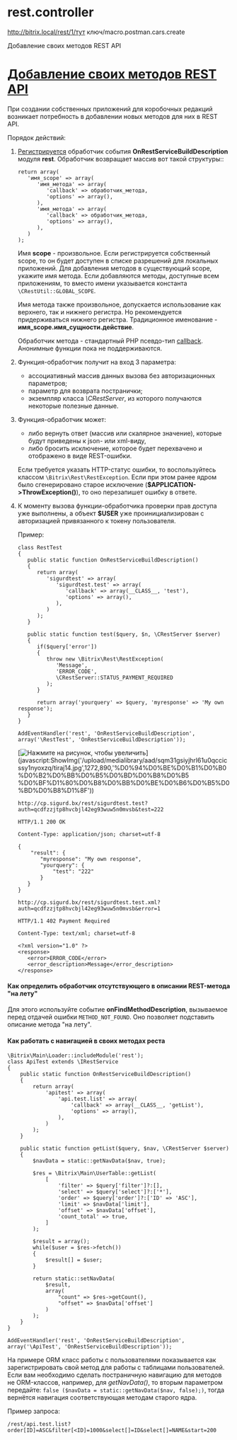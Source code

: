 # rest.controller

http://bitrix.local/rest/1/тут ключ/macro.postman.cars.create

Добавление своих методов REST API
# [Добавление своих методов REST API](https://dev.1c-bitrix.ru/learning/course/index.php?COURSE_ID=99&LESSON_ID=7985&LESSON_PATH=8771.5380.7985)
 При создании собственных приложений для коробочных редакций возникает потребность в добавлении новых методов для них в REST API.

 Порядок действий:

1. [Регистрируется](https://dev.1c-bitrix.ru/learning/course/index.php?COURSE_ID=43&LESSON_ID=3493) обработчик события **OnRestServiceBuildDescription** модуля **rest**. Обработчик возвращает массив вот такой структуры::

   ```
   return array(
      'имя_scope' => array(
         'имя_метода' => array(
            'callback' => обработчик_метода,
            'options' => array(),
         ),
         'имя_метода' => array(
            'callback' => обработчик_метода,
            'options' => array(),
         ),
      )
   );
   ```

    Имя **scope** - произвольное. Если регистрируется собственный scope, то он будет доступен в списке разрешений для локальных приложений. Для добавления методов в существующий scope, укажите имя метода. Если добавляются методы, доступные всем приложениям, то вместо имени указывается константа `\CRestUtil::GLOBAL_SCOPE`.

    Имя метода также произвольное, допускается использование как верхнего, так и нижнего регистра. Но рекомендуется придерживаться нижнего регистра. Традиционное именование - **имя\_scope.имя\_сущности.действие**.

    Обработчик метода - стандартный PHP псевдо-тип [callback](http://www.php.net/types.callable). Анонимные функции пока не поддерживаются.

2. Функция-обработчик получит на вход 3 параметра:
   * ассоциативный массив данных вызова без авторизационных параметров;
   * параметр для возврата постранички;
   * экземпляр класса *\\CRestServer*, из которого получаются некоторые полезные данные.

3. Функция-обработчик может:
   * либо вернуть ответ (массив или скалярное значение), которые будут приведены к json- или xml-виду,
   * либо бросить исключение, которое будет перехвачено и отображено в виде REST-ошибки.

    Если требуется указать HTTP-статус ошибки, то воспользуйтесь классом `\Bitrix\Rest\RestException`. Если при этом ранее ядром было сгенерировано старое исключение (**$APPLICATION->ThrowException()**), то оно перезапишет ошибку в ответе.

4. К моменту вызова функции-обработчика проверки прав доступа уже выполнены, а объект **$USER** уже проинициализирован с авторизацией привязанного к токену пользователя.

    Пример:

   ```
   class RestTest
   {
      public static function OnRestServiceBuildDescription()
      {
         return array(
            'sigurdtest' => array(
               'sigurdtest.test' => array(
                  'callback' => array(__CLASS__, 'test'),
                  'options' => array(),
               ),
            )
         );
      }

      public static function test($query, $n, \CRestServer $server)
      {
         if($query['error'])
         {
            throw new \Bitrix\Rest\RestException(
               'Message',
               'ERROR_CODE',
               \CRestServer::STATUS_PAYMENT_REQUIRED
            );
         }

         return array('yourquery' => $query, 'myresponse' => 'My own response');
      }
   }

   AddEventHandler('rest', 'OnRestServiceBuildDescription', array('\RestTest', 'OnRestServiceBuildDescription'));
   ```

   [![Нажмите на рисунок, чтобы увеличить](https://dev.1c-bitrix.ru/upload/medialibrary/ab1/f9xwilx2dc2kt38y49cluyskb573x9o4/tiraj14_sm.jpg)](javascript:ShowImg('/upload/medialibrary/aad/sqm31gsiyjhrl61u0qccicssy1nyoxzq/tiraj14.jpg',1272,890,'%D0%94%D0%BE%D0%B1%D0%B0%D0%B2%D0%BB%D0%B5%D0%BD%D0%B8%D0%B5 %D0%BF%D1%80%D0%B8%D0%BB%D0%BE%D0%B6%D0%B5%D0%BD%D0%B8%D1%8F'))

   ```
   http://cp.sigurd.bx/rest/sigurdtest.test?auth=qcdfzzjtp8hvcbjl42eg93wuw5n0mvsb&test=222

   HTTP/1.1 200 OK

   Content-Type: application/json; charset=utf-8

   {
       "result": {
          "myresponse": "My own response",  
          "yourquery": {
              "test": "222"
          }
      }
   }

   http://cp.sigurd.bx/rest/sigurdtest.test.xml?auth=qcdfzzjtp8hvcbjl42eg93wuw5n0mvsb&error=1

   HTTP/1.1 402 Payment Required

   Content-Type: text/xml; charset=utf-8

   <?xml version="1.0" ?>
   <response>
      <error>ERROR_CODE</error>
      <error_description>Message</error_description>
   </response>
   ```

#### Как определить обработчик отсутствующего в описании REST-метода "на лету" ####

 Для этого используйте событие **onFindMethodDescription**, вызываемое перед отдачей ошибки `METHOD_NOT_FOUND`. Оно позволяет подставить описание метода "на лету".

#### Как работать с навигацией в своих методах реста ####

```
\Bitrix\Main\Loader::includeModule('rest');
class ApiTest extends \IRestService
{
    public static function OnRestServiceBuildDescription()
    {
        return array(
            'apitest' => array(
                'api.test.list' => array(
                    'callback' => array(__CLASS__, 'getList'),
                    'options' => array(),
                ),
            )
        );
    }

    public static function getList($query, $nav, \CRestServer $server)
    {
        $navData = static::getNavData($nav, true);

        $res = \Bitrix\Main\UserTable::getList(
            [
                'filter' => $query['filter']?:[],
                'select' => $query['select']?:['*'],
                'order' => $query['order']?:['ID' => 'ASC'],
                'limit' => $navData['limit'],
                'offset' => $navData['offset'],
                'count_total' => true,
            ]
        );

        $result = array();
        while($user = $res->fetch())
        {
            $result[] = $user;
        }

        return static::setNavData(
            $result,
            array(
                "count" => $res->getCount(),
                "offset" => $navData['offset']
            )
        );
    }
}

AddEventHandler('rest', 'OnRestServiceBuildDescription', array('\ApiTest', 'OnRestServiceBuildDescription'));
```

 На примере ORM класс работы с пользователями показывается как зарегистрировать свой метод для работы с таблицами пользователей. Если вам необходимо сделать постраничную навигацию для методов не ORM-классов, например, для *getNavData()*, то вторым параметром передайте: `false ($navData = static::getNavData($nav, false);)`, тогда вернётся навигация соответствующая методам старого ядра.

 Пример запроса:

```
/rest/api.test.list?order[ID]=ASC&filter[<ID]=1000&select[]=ID&select[]=NAME&start=200
```
